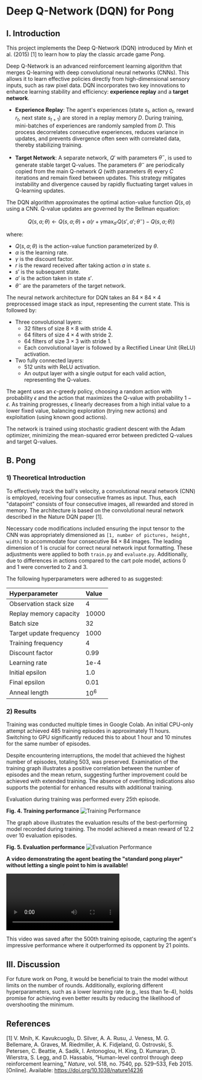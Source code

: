 # Deep Q-Network (DQN) for Pong

## I. Introduction

This project implements the Deep Q-Network (DQN) introduced by Minh et al. (2015) [1] to learn how to play the classic arcade game Pong.

Deep Q-Network is an advanced reinforcement learning algorithm that merges Q-learning with deep convolutional neural networks (CNNs). This allows it to learn effective policies directly from high-dimensional sensory inputs, such as raw pixel data. DQN incorporates two key innovations to enhance learning stability and efficiency: **experience replay** and a **target network**.

* **Experience Replay**: The agent's experiences (state $s_t$, action $a_t$, reward $r_t$, next state $s_{t+1}$) are stored in a replay memory $D$. During training, mini-batches of experiences are randomly sampled from $D$. This process decorrelates consecutive experiences, reduces variance in updates, and prevents divergence often seen with correlated data, thereby stabilizing training.

* **Target Network**: A separate network, $Q'$ with parameters $\theta^-$, is used to generate stable target Q-values. The parameters $\theta^-$ are periodically copied from the main Q-network $Q$ (with parameters $\theta$) every $C$ iterations and remain fixed between updates. This strategy mitigates instability and divergence caused by rapidly fluctuating target values in Q-learning updates.

The DQN algorithm approximates the optimal action-value function $Q(s, a)$ using a CNN. Q-value updates are governed by the Bellman equation:

$$Q(s, a; \theta) \leftarrow Q(s, a; \theta) + \alpha (r + \gamma \max_{a'} Q(s', a'; \theta^-) - Q(s, a; \theta))$$

where:
* $Q(s, a; \theta)$ is the action-value function parameterized by $\theta$.
* $\alpha$ is the learning rate.
* $\gamma$ is the discount factor.
* $r$ is the reward received after taking action $a$ in state $s$.
* $s'$ is the subsequent state.
* $a'$ is the action taken in state $s'$.
* $\theta^-$ are the parameters of the target network.

The neural network architecture for DQN takes an $84 \times 84 \times 4$ preprocessed image stack as input, representing the current state. This is followed by:
* Three convolutional layers:
    * 32 filters of size $8 \times 8$ with stride 4.
    * 64 filters of size $4 \times 4$ with stride 2.
    * 64 filters of size $3 \times 3$ with stride 1.
    * Each convolutional layer is followed by a Rectified Linear Unit (ReLU) activation.
* Two fully connected layers:
    * 512 units with ReLU activation.
    * An output layer with a single output for each valid action, representing the Q-values.

The agent uses an $\epsilon$-greedy policy, choosing a random action with probability $\epsilon$ and the action that maximizes the Q-value with probability $1 - \epsilon$. As training progresses, $\epsilon$ linearly decreases from a high initial value to a lower fixed value, balancing exploration (trying new actions) and exploitation (using known good actions).

The network is trained using stochastic gradient descent with the Adam optimizer, minimizing the mean-squared error between predicted Q-values and target Q-values.

## B. Pong

### 1) Theoretical Introduction

To effectively track the ball's velocity, a convolutional neural network (CNN) is employed, receiving four consecutive frames as input. Thus, each "datapoint" consists of four consecutive images, all rewarded and stored in memory. The architecture is based on the convolutional neural network described in the Nature DQN paper [1].

Necessary code modifications included ensuring the input tensor to the CNN was appropriately dimensioned as `[1, number of pictures, height, width]` to accommodate four consecutive $84 \times 84$ images. The leading dimension of 1 is crucial for correct neural network input formatting. These adjustments were applied to both `train.py` and `evaluate.py`. Additionally, due to differences in actions compared to the cart pole model, actions 0 and 1 were converted to 2 and 3.

The following hyperparameters were adhered to as suggested:

| Hyperparameter            | Value    |
| :------------------------ | :------- |
| Observation stack size    | 4        |
| Replay memory capacity    | 10000    |
| Batch size                | 32       |
| Target update frequency   | 1000     |
| Training frequency        | 4        |
| Discount factor           | 0.99     |
| Learning rate             | 1e-4     |
| Initial epsilon           | 1.0      |
| Final epsilon             | 0.01     |
| Anneal length             | $10^6$   |

### 2) Results

Training was conducted multiple times in Google Colab. An initial CPU-only attempt achieved 485 training episodes in approximately 11 hours. Switching to GPU significantly reduced this to about 1 hour and 10 minutes for the same number of episodes.

Despite encountering interruptions, the model that achieved the highest number of episodes, totaling 503, was preserved. Examination of the training graph illustrates a positive correlation between the number of episodes and the mean return, suggesting further improvement could be achieved with extended training. The absence of overfitting indications also supports the potential for enhanced results with additional training.

Evaluation during training was performed every 25th episode.

**Fig. 4. Training performance**
![Training Performance](training_performance.png)

The graph above illustrates the evaluation results of the best-performing model recorded during training. The model achieved a mean reward of 12.2 over 10 evaluation episodes.

**Fig. 5. Evaluation performance**
![Evaluation Performance](evaluation_performance.png)

**A video demonstrating the agent beating the "standard pong player" without letting a single point to him is available!**

![Watch the agent's flawless victory!](test-video-episode-600.mp4)

This video was saved after the 500th training episode, capturing the agent's impressive performance where it outperformed its opponent by 21 points.

## III. Discussion

For future work on Pong, it would be beneficial to train the model without limits on the number of rounds. Additionally, exploring different hyperparameters, such as a lower learning rate (e.g., less than 1e-4), holds promise for achieving even better results by reducing the likelihood of overshooting the minimum.

## References

[1] V. Mnih, K. Kavukcuoglu, D. Silver, A. A. Rusu, J. Veness, M. G. Bellemare, A. Graves, M. Riedmiller, A. K. Fidjeland, G. Ostrovski, S. Petersen, C. Beattie, A. Sadik, I. Antonoglou, H. King, D. Kumaran, D. Wierstra, S. Legg, and D. Hassabis, “Human-level control through deep reinforcement learning,” *Nature*, vol. 518, no. 7540, pp. 529–533, Feb 2015. [Online]. Available: https://doi.org/10.1038/nature14236
